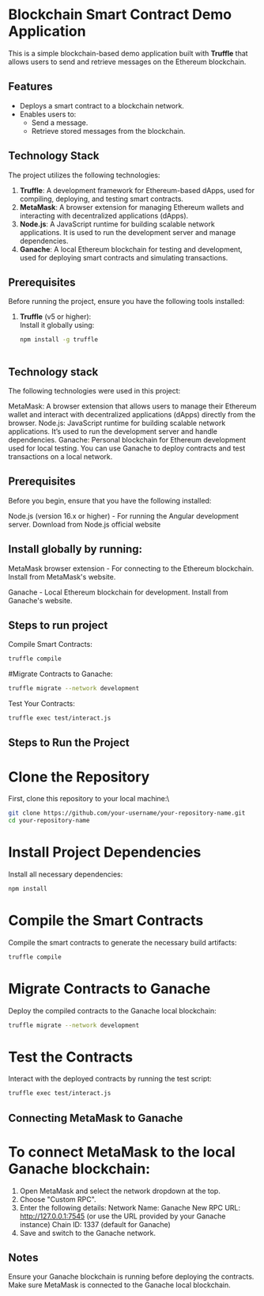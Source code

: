 # Blockchain Smart Contract Demo Application

This is a simple blockchain-based demo application built with **Truffle** that allows users to send and retrieve messages on the Ethereum blockchain.

## Features
- Deploys a smart contract to a blockchain network.
- Enables users to:
  - Send a message.
  - Retrieve stored messages from the blockchain.

## Technology Stack
The project utilizes the following technologies:

1. **Truffle**: A development framework for Ethereum-based dApps, used for compiling, deploying, and testing smart contracts.
2. **MetaMask**: A browser extension for managing Ethereum wallets and interacting with decentralized applications (dApps).
3. **Node.js**: A JavaScript runtime for building scalable network applications. It is used to run the development server and manage dependencies.
4. **Ganache**: A local Ethereum blockchain for testing and development, used for deploying smart contracts and simulating transactions.

## Prerequisites
Before running the project, ensure you have the following tools installed:

1. **Truffle** (v5 or higher):  
   Install it globally using:  
   ```bash
   npm install -g truffle
  
## Technology stack
The following technologies were used in this project:

MetaMask: A browser extension that allows users to manage their Ethereum wallet and interact with decentralized applications (dApps) directly from the browser.
Node.js: JavaScript runtime for building scalable network applications. It’s used to run the development server and handle dependencies.
Ganache: Personal blockchain for Ethereum development used for local testing. You can use Ganache to deploy contracts and test transactions on a local network.


## Prerequisites
Before you begin, ensure that you have the following installed:

Node.js (version 16.x or higher) - For running the Angular development server.
Download from Node.js official website

## Install globally by running:

MetaMask browser extension - For connecting to the Ethereum blockchain.
Install from MetaMask's website.

Ganache - Local Ethereum blockchain for development.
Install from Ganache's website.

## Steps to run project

Compile Smart Contracts:
```bash
truffle compile
```

#Migrate Contracts to Ganache:
```bash
truffle migrate --network development
```

Test Your Contracts:
```bash
truffle exec test/interact.js
```








## Steps to Run the Project
# Clone the Repository
First, clone this repository to your local machine:\
```bash
git clone https://github.com/your-username/your-repository-name.git
cd your-repository-name
```
# Install Project Dependencies
Install all necessary dependencies:
```bash
npm install
```
 
# Compile the Smart Contracts
Compile the smart contracts to generate the necessary build artifacts:
```bash
truffle compile
```

# Migrate Contracts to Ganache
Deploy the compiled contracts to the Ganache local blockchain:
```bash
truffle migrate --network development
```
# Test the Contracts
Interact with the deployed contracts by running the test script:
```bash
truffle exec test/interact.js
```

## Connecting MetaMask to Ganache
# To connect MetaMask to the local Ganache blockchain:

1. Open MetaMask and select the network dropdown at the top.
2. Choose "Custom RPC".
3. Enter the following details:
    Network Name: Ganache
    New RPC URL: http://127.0.0.1:7545 (or use the URL provided by your Ganache instance)
    Chain ID: 1337 (default for Ganache)
4. Save and switch to the Ganache network.

## Notes
Ensure your Ganache blockchain is running before deploying the contracts.
Make sure MetaMask is connected to the Ganache local blockchain.






